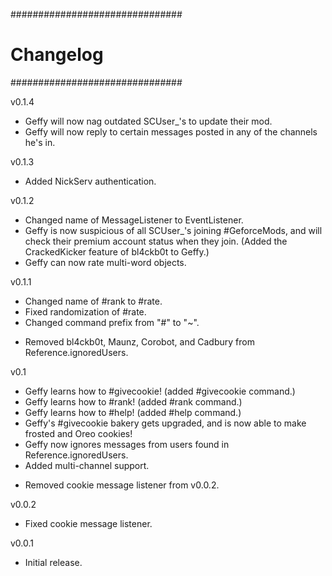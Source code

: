 ###############################
#          Changelog          #
###############################

v0.1.4
+ Geffy will now nag outdated SCUser_'s to update their mod.
+ Geffy will now reply to certain messages posted in any of the channels he's in.

v0.1.3
+ Added NickServ authentication.

v0.1.2
+ Changed name of MessageListener to EventListener.
+ Geffy is now suspicious of all SCUser_'s joining #GeforceMods, and will check their premium account status when they join. (Added the CrackedKicker feature of bl4ckb0t to Geffy.)
+ Geffy can now rate multi-word objects.

v0.1.1
+ Changed name of #rank to #rate.
+ Fixed randomization of #rate.
+ Changed command prefix from "#" to "~".
- Removed bl4ckb0t, Maunz, Corobot, and Cadbury from Reference.ignoredUsers.

v0.1
+ Geffy learns how to #givecookie! (added #givecookie command.)
+ Geffy learns how to #rank! (added #rank command.)
+ Geffy learns how to #help! (added #help command.)
+ Geffy's #givecookie bakery gets upgraded, and is now able to make frosted and Oreo cookies!
+ Geffy now ignores messages from users found in Reference.ignoredUsers.
+ Added multi-channel support.
- Removed cookie message listener from v0.0.2.

v0.0.2
- Fixed cookie message listener.

v0.0.1
- Initial release.
